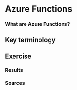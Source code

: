 # Azure Functions 

### What are Azure Functions?

## Key terminology



## Exercise








### Results

### Sources